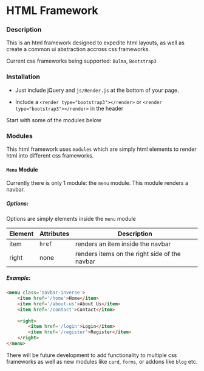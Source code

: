 # HTML Framework

### Description

This is an html framework designed to expedite html layouts, as well as create a common ui abstraction accross css frameworks.

Current css frameworks being supported: `Bulma`, `Bootstrap3`

### Installation

- Just include jQuery and `js/Render.js` at the bottom of your page.

- Include a `<render type="bootstrap3"></render>` or `<render type="bootstrap3"></render>` in the header

Start with some of the modules below

### Modules
This html framework uses `modules` which are simply html elements to render html into different css frameworks.

#### `Menu` Module
Currently there is only 1 module: the `menu` module. This module renders a navbar. 

##### Options:
Options are simply elements inside the `menu` module

| Element       | Attributes    | Description
| ------------- | ------------- | -----------
| item          | `href`        | renders an item inside the navbar
| right         | none          | renders items on the right side of the navbar

##### Example:

```html
<menu class='navbar-inverse'>
    <item href='/home'>Home</item>
    <item href='/about-us'>About Us</item>
    <item href='/contact'>Contact</item>
    
    <right>
        <item href='/login'>Login</item>
        <item href='/register'>Register</item>
    </right>
</menu>
```

There will be future development to add functionality to multiple css frameworks as well as new modules like `card`, `forms`, or addons like `blog` etc.
